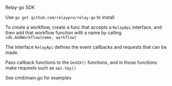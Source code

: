 Relay-go SDK

Use `go get github.com/relaypro/relay-go` to install

To create a workflow, create a func that accepts a `RelayApi` interface, and then add that workflow function with a name by calling `sdk.AddWorkflow(name, workflow)`

The interface `RelayApi` defines the event callbacks and requests that can be made. 

Pass callback functions to the `OnXXX()` functions, and in those functions make requests such as `api.Say()`

See cmd/main.go for examples